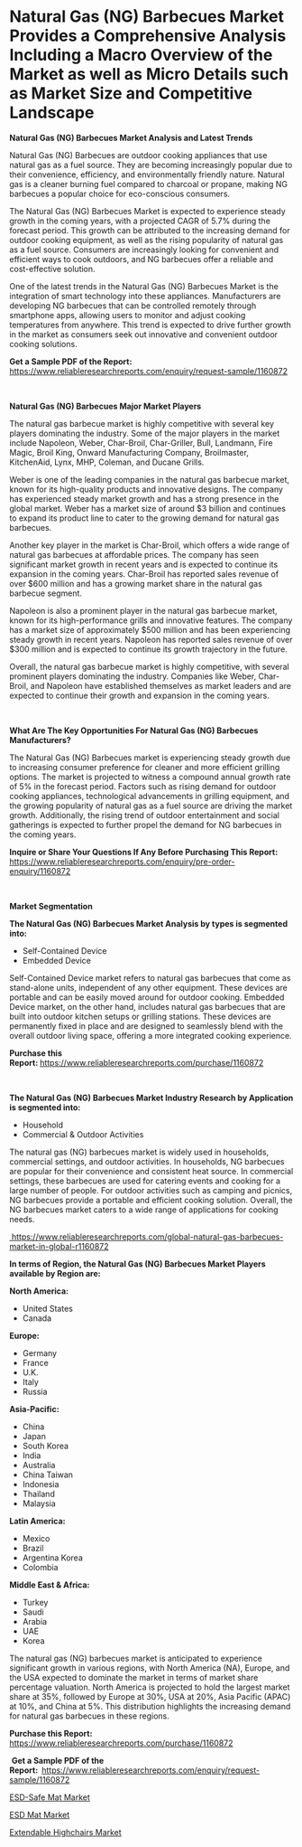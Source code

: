 <p><h1>Natural Gas (NG) Barbecues Market Provides a Comprehensive Analysis Including a Macro Overview of the Market as well as Micro Details such as Market Size and Competitive Landscape</h1></p><p><strong>Natural Gas (NG) Barbecues Market Analysis and Latest Trends</strong></p>
<p><p>Natural Gas (NG) Barbecues are outdoor cooking appliances that use natural gas as a fuel source. They are becoming increasingly popular due to their convenience, efficiency, and environmentally friendly nature. Natural gas is a cleaner burning fuel compared to charcoal or propane, making NG barbecues a popular choice for eco-conscious consumers.</p><p>The Natural Gas (NG) Barbecues Market is expected to experience steady growth in the coming years, with a projected CAGR of 5.7% during the forecast period. This growth can be attributed to the increasing demand for outdoor cooking equipment, as well as the rising popularity of natural gas as a fuel source. Consumers are increasingly looking for convenient and efficient ways to cook outdoors, and NG barbecues offer a reliable and cost-effective solution.</p><p>One of the latest trends in the Natural Gas (NG) Barbecues Market is the integration of smart technology into these appliances. Manufacturers are developing NG barbecues that can be controlled remotely through smartphone apps, allowing users to monitor and adjust cooking temperatures from anywhere. This trend is expected to drive further growth in the market as consumers seek out innovative and convenient outdoor cooking solutions.</p></p>
<p><strong>Get a Sample PDF of the Report:&nbsp;</strong> <a href="https://www.reliableresearchreports.com/enquiry/request-sample/1160872">https://www.reliableresearchreports.com/enquiry/request-sample/1160872</a></p>
<p>&nbsp;</p>
<p><strong>Natural Gas (NG) Barbecues Major Market Players</strong></p>
<p><p>The natural gas barbecue market is highly competitive with several key players dominating the industry. Some of the major players in the market include Napoleon, Weber, Char-Broil, Char-Griller, Bull, Landmann, Fire Magic, Broil King, Onward Manufacturing Company, Broilmaster, KitchenAid, Lynx, MHP, Coleman, and Ducane Grills.</p><p>Weber is one of the leading companies in the natural gas barbecue market, known for its high-quality products and innovative designs. The company has experienced steady market growth and has a strong presence in the global market. Weber has a market size of around $3 billion and continues to expand its product line to cater to the growing demand for natural gas barbecues.</p><p>Another key player in the market is Char-Broil, which offers a wide range of natural gas barbecues at affordable prices. The company has seen significant market growth in recent years and is expected to continue its expansion in the coming years. Char-Broil has reported sales revenue of over $600 million and has a growing market share in the natural gas barbecue segment.</p><p>Napoleon is also a prominent player in the natural gas barbecue market, known for its high-performance grills and innovative features. The company has a market size of approximately $500 million and has been experiencing steady growth in recent years. Napoleon has reported sales revenue of over $300 million and is expected to continue its growth trajectory in the future.</p><p>Overall, the natural gas barbecue market is highly competitive, with several prominent players dominating the industry. Companies like Weber, Char-Broil, and Napoleon have established themselves as market leaders and are expected to continue their growth and expansion in the coming years.</p></p>
<p>&nbsp;</p>
<p><strong>What Are The Key Opportunities For Natural Gas (NG) Barbecues Manufacturers?</strong></p>
<p><p>The Natural Gas (NG) Barbecues market is experiencing steady growth due to increasing consumer preference for cleaner and more efficient grilling options. The market is projected to witness a compound annual growth rate of 5% in the forecast period. Factors such as rising demand for outdoor cooking appliances, technological advancements in grilling equipment, and the growing popularity of natural gas as a fuel source are driving the market growth. Additionally, the rising trend of outdoor entertainment and social gatherings is expected to further propel the demand for NG barbecues in the coming years.</p></p>
<p><strong>Inquire or Share Your Questions If Any Before Purchasing This Report:</strong> <a href="https://www.reliableresearchreports.com/enquiry/pre-order-enquiry/1160872">https://www.reliableresearchreports.com/enquiry/pre-order-enquiry/1160872</a></p>
<p>&nbsp;</p>
<p><strong>Market Segmentation</strong></p>
<p><strong>The Natural Gas (NG) Barbecues Market Analysis by types is segmented into:</strong></p>
<p><ul><li>Self-Contained Device</li><li>Embedded Device</li></ul></p>
<p><p>Self-Contained Device market refers to natural gas barbecues that come as stand-alone units, independent of any other equipment. These devices are portable and can be easily moved around for outdoor cooking. Embedded Device market, on the other hand, includes natural gas barbecues that are built into outdoor kitchen setups or grilling stations. These devices are permanently fixed in place and are designed to seamlessly blend with the overall outdoor living space, offering a more integrated cooking experience.</p></p>
<p><strong>Purchase this Report:&nbsp;</strong><a href="https://www.reliableresearchreports.com/purchase/1160872">https://www.reliableresearchreports.com/purchase/1160872</a></p>
<p>&nbsp;</p>
<p><strong>The Natural Gas (NG) Barbecues Market Industry Research by Application is segmented into:</strong></p>
<p><ul><li>Household</li><li>Commercial & Outdoor Activities</li></ul></p>
<p><p>The natural gas (NG) barbecues market is widely used in households, commercial settings, and outdoor activities. In households, NG barbecues are popular for their convenience and consistent heat source. In commercial settings, these barbecues are used for catering events and cooking for a large number of people. For outdoor activities such as camping and picnics, NG barbecues provide a portable and efficient cooking solution. Overall, the NG barbecues market caters to a wide range of applications for cooking needs.</p></p>
<p><a href="https://www.reliableresearchreports.com/global-natural-gas-barbecues-market-in-global-r1160872">&nbsp;https://www.reliableresearchreports.com/global-natural-gas-barbecues-market-in-global-r1160872</a></p>
<p><strong>In terms of Region, the Natural Gas (NG) Barbecues Market Players available by Region are:</strong></p>
<p>
    <p> <strong> North America: </strong>
        <ul>
            <li>United States</li>
            <li>Canada</li>
        </ul>
        </p> 
    <p> <strong> Europe: </strong>
        <ul>
            <li>Germany</li>
            <li>France</li>
            <li>U.K.</li>
            <li>Italy</li>
            <li>Russia</li>
        </ul>
        </p> 
    <p> <strong> Asia-Pacific: </strong>
        <ul>
            <li>China</li>
            <li>Japan</li>
            <li>South Korea</li>
            <li>India</li>
            <li>Australia</li>
            <li>China Taiwan</li>
            <li>Indonesia</li>
            <li>Thailand</li>
            <li>Malaysia</li>
        </ul>
        </p> 
    <p> <strong> Latin America: </strong>
        <ul>
            <li>Mexico</li>
            <li>Brazil</li>
            <li>Argentina Korea</li>
            <li>Colombia</li>
        </ul>
        </p> 
    <p> <strong> Middle East & Africa: </strong>
        <ul>
            <li>Turkey</li>
            <li>Saudi</li>
            <li>Arabia</li>
            <li>UAE</li>
            <li>Korea</li>
        </ul>
    </p>
    </p>
<p><p>The natural gas (NG) barbecues market is anticipated to experience significant growth in various regions, with North America (NA), Europe, and the USA expected to dominate the market in terms of market share percentage valuation. North America is projected to hold the largest market share at 35%, followed by Europe at 30%, USA at 20%, Asia Pacific (APAC) at 10%, and China at 5%. This distribution highlights the increasing demand for natural gas barbecues in these regions.</p></p>
<p><strong>Purchase this Report: </strong><a href="https://www.reliableresearchreports.com/purchase/1160872">https://www.reliableresearchreports.com/purchase/1160872</a></p>
<p>&nbsp;<strong>Get a Sample PDF of the Report:&nbsp;&nbsp;</strong><a href="https://www.reliableresearchreports.com/enquiry/request-sample/1160872">https://www.reliableresearchreports.com/enquiry/request-sample/1160872</a></p>
<p><strong></strong></p>
<p><p><a href="https://www.linkedin.com/pulse/esd-safe-mat-industry-analysis-report-its-market-size-share-trends-dsmoc">ESD-Safe Mat Market</a></p><p><a href="https://www.linkedin.com/pulse/esd-mat-market-report-product-type-plasticrubber-end-use-industrial-dflhc">ESD Mat Market</a></p><p><a href="https://www.linkedin.com/pulse/insights-extendable-highchairs-industry-market-financial-status-zpbjc">Extendable Highchairs Market</a></p></p>